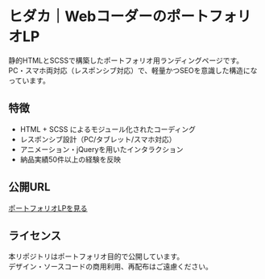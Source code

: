 # ヒダカ｜WebコーダーのポートフォリオLP

静的HTMLとSCSSで構築したポートフォリオ用ランディングページです。  
PC・スマホ両対応（レスポンシブ対応）で、軽量かつSEOを意識した構造になっています。  

## 特徴
- HTML + SCSS によるモジュール化されたコーディング
- レスポンシブ設計（PC/タブレット/スマホ対応）
- アニメーション・jQueryを用いたインタラクション
- 納品実績50件以上の経験を反映

## 公開URL
[ポートフォリオLPを見る](https://nobu0922.github.io/hidaka-portfolio/lp/)

## ライセンス
本リポジトリはポートフォリオ目的で公開しています。  
デザイン・ソースコードの商用利用、再配布はご遠慮ください。

